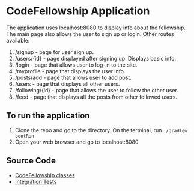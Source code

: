 # CodeFellowship Application
The application uses localhost:8080 to display info about the fellowship. The main page also allows the user to sign up or login. Other routes available:
1. /signup - page for user sign up.
2. /users/{id} - page displayed after signing up. Displays basic info.
3. /login - page that allows user to log-in to the site.
4. /myprofile - page that displays the user info.
5. /posts/add - page that allows user to add post.
6. /users - page that displays all other users.
7. /following/{id} - page that allows the user to follow the other user.
8. /feed - page that displays all the posts from other followed users.

## To run the application
1. Clone the repo and go to the directory. On the terminal, run `./gradlew bootRun`
2. Open your web browser and go to localhost:8080

## Source Code
* [CodeFellowship classes](./src/main/java/com.fernj.lab401.codefellowship)
* [Integration Tests](./src/test/java/com.fernj.lab401.codefellowship)
